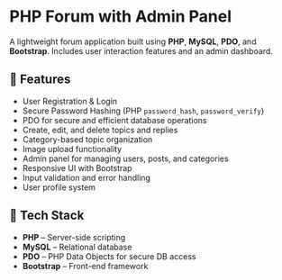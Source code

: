 # PHP Forum with Admin Panel

A lightweight forum application built using **PHP**, **MySQL**, **PDO**, and **Bootstrap**. Includes user interaction features and an admin dashboard.

## 🚀 Features

- User Registration & Login
- Secure Password Hashing (PHP `password_hash`, `password_verify`)
- PDO for secure and efficient database operations
- Create, edit, and delete topics and replies
- Category-based topic organization
- Image upload functionality
- Admin panel for managing users, posts, and categories
- Responsive UI with Bootstrap
- Input validation and error handling
- User profile system

## 🧰 Tech Stack

- **PHP** – Server-side scripting
- **MySQL** – Relational database
- **PDO** – PHP Data Objects for secure DB access
- **Bootstrap** – Front-end framework

